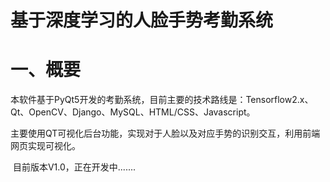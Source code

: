 # 基于深度学习的人脸手势考勤系统

# 一、概要

​	本软件基于PyQt5开发的考勤系统，目前主要的技术路线是：Tensorflow2.x、Qt、OpenCV、Django、MySQL、HTML/CSS、Javascript。

主要使用QT可视化后台功能，实现对于人脸以及对应手势的识别交互，利用前端网页实现可视化。

​	目前版本V1.0，正在开发中.......